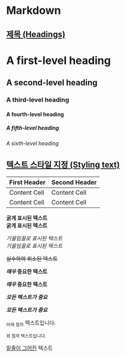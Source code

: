 # Markdown

## [제목 (Headings)](https://github.com/Ant-Queen/Markdown_for_GitHub/blob/main/1.%20%EA%B8%B0%EB%B3%B8%20%EC%84%9C%EC%8B%9D%20%EA%B5%AC%EB%AC%B8/01.%20%EC%A0%9C%EB%AA%A9%20(headings).md)

# A first-level heading
## A second-level heading
### A third-level heading
#### A fourth-level heading
##### A fifth-level heading
###### A sixth-level heading

## [텍스트 스타일 지정 (Styling text)](https://github.com/Ant-Queen/Markdown_for_GitHub/blob/main/1.%20%EA%B8%B0%EB%B3%B8%20%EC%84%9C%EC%8B%9D%20%EA%B5%AC%EB%AC%B8/02.%20%ED%85%8D%EC%8A%A4%ED%8A%B8%20%EC%8A%A4%ED%83%80%EC%9D%BC%20%EC%A7%80%EC%A0%95%20(Styling%20text).md)

| First Header  | Second Header |
| ------------- | ------------- |
| Content Cell  | Content Cell  |
| Content Cell  | Content Cell  |

**굵게 표시된 텍스트**  
__굵게 표시된 텍스트__

*기울임꼴로 표시된 텍스트*  
_기울임꼴로 표시된 텍스트_

~~실수하여 취소된 텍스트~~

**_매우_ 중요한 텍스트**

__*매우* 중요한 텍스트__

***모든 텍스트가 중요***

___모든 텍스트가 중요___

<sub>아래 첨자</sub> 텍스트입니다.

<sup>위 첨자</sub> 텍스트입니다.

<ins>밑줄이 그어진</ins> 텍스트